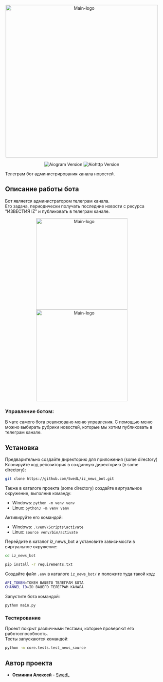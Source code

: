 <p align="center"><img src="https://i.ibb.co/sCb0kRY/IZ-NEWS-bot.jpg" alt="Main-logo" border="0" width="500"></p>

<p align="center">
   <img src="https://img.shields.io/badge/Aiogram-3.7.0-orange)" alt="Aiogram Version">
   <img src="https://img.shields.io/badge/Aiohttp-3.9.5-E86F00" alt="Aiohttp Version">
</p>

<p>Телеграм бот администрирования канала новостей.</p>


## Описание работы бота
Бот является администратором телеграм канала.<br>
Его задача, периодически получать последние новости с ресурса "ИЗВЕСТИЯ IZ" и публиковать в телеграм канале.

<p align="center">
<img src="https://i.ibb.co/5RFsxHT/tg-channel.jpg" alt="Main-logo" border="0" width="300">
<img src="https://i.ibb.co/ygFK86S/tg-bot.jpg" alt="Main-logo" border="0" width="300">
</p>

### Управление ботом:
В чате самого бота реализовано меню управления.
С помощью меню можно выбирать рубрики новостей, которые мы хотим
публиковать в телеграм канале. 


## Установка

Предварительно создайте директорию для приложения (some directory)<br>
Клонируйте код репозитория в созданную директорию (в some directory):
```sh
git clone https://github.com/SwedL/iz_news_bot.git
```
Также в каталоге проекта (some directory) создайте виртуальное окружение, выполнив команду:

- Windows: `python -m venv venv`
- Linux: `python3 -m venv venv`

Активируйте его командой:

- Windows: `.\venv\Scripts\activate`
- Linux: `source venv/bin/activate`


Перейдите в каталог iz_news_bot и установите зависимости в виртуальное окружение:
```sh
cd iz_news_bot
```
```sh
pip install -r requirements.txt
```

Создайте файл `.env` в каталоге
`iz_news_bot/` и положите туда такой код:

```sh
API_TOKEN=ТОКЕН ВАШЕГО ТЕЛЕГРАМ БОТА
CHANNEL_ID=ID ВАШЕГО ТЕЛЕГРАМ КАНАЛА
```

Запустите бота командой:
```sh
python main.py
```
### Тестирование

Проект покрыт различными тестами, которые проверяют его работоспособность.<br>
Тесты запускаются командой:
```sh
python -m core.tests.test_news_source
```
## Автор проекта

* **Осминин Алексей** - [SwedL](https://github.com/SwedL)

